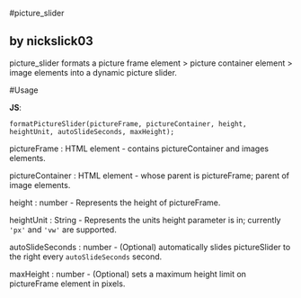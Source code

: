#picture_slider

## by nickslick03

picture_slider formats a picture frame element > picture container element > image elements into a dynamic picture slider.

#Usage

**JS**:

```
formatPictureSlider(pictureFrame, pictureContainer, height, heightUnit, autoSlideSeconds, maxHeight);
```

pictureFrame : HTML element - contains pictureContainer and images elements.

pictureContainer : HTML element - whose parent is pictureFrame; parent of image elements.

height : number - Represents the height of pictureFrame.

heightUnit : String - Represents the units height parameter is in; currently ``'px'`` and ``'vw'`` are supported.

autoSlideSeconds : number - (Optional) automatically slides pictureSlider to the right every ``autoSlideSeconds`` second.

maxHeight : number - (Optional) sets a maximum height limit on pictureFrame element in pixels.











